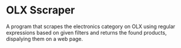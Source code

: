 # OLX Sscraper

A program that scrapes the electronics category on OLX using regular expressions based on given filters and returns the found products, dispalying them on a web page.
